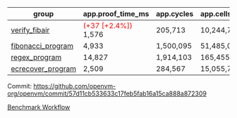 | group | app.proof_time_ms | app.cycles | app.cells_used | leaf.proof_time_ms | leaf.cycles | leaf.cells_used |
| -- | -- | -- | -- | -- | -- | -- |
| [verify_fibair](https://github.com/openvm-org/openvm/blob/benchmark-results/benchmarks-pr/1318/verify_fibair-57d11cb533633c17feb5fab16a15ca888a872309.md) |<span style='color: red'>(+37 [+2.4%])</span> 1,576 |  205,713 |  10,244,758 |- | - | - |
| [fibonacci_program](https://github.com/openvm-org/openvm/blob/benchmark-results/benchmarks-pr/1318/fibonacci-57d11cb533633c17feb5fab16a15ca888a872309.md) | 4,933 |  1,500,095 |  51,485,080 | 6,023 |  1,248,023 |  50,827,114 |
| [regex_program](https://github.com/openvm-org/openvm/blob/benchmark-results/benchmarks-pr/1318/regex-57d11cb533633c17feb5fab16a15ca888a872309.md) | 14,827 |  1,914,103 |  165,455,373 | 26,528 |  4,512,575 |  221,225,631 |
| [ecrecover_program](https://github.com/openvm-org/openvm/blob/benchmark-results/benchmarks-pr/1318/ecrecover-57d11cb533633c17feb5fab16a15ca888a872309.md) | 2,509 |  284,567 |  15,055,723 | 16,280 |  3,521,424 |  169,241,827 |


Commit: https://github.com/openvm-org/openvm/commit/57d11cb533633c17feb5fab16a15ca888a872309

[Benchmark Workflow](https://github.com/openvm-org/openvm/actions/runs/13126108319)
